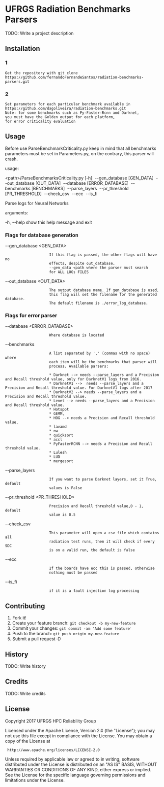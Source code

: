 # UFRGS Radiation Benchmarks Parsers

TODO: Write a project description

## Installation

### 1
    Get the repository with git clone 
    https://github.com/fernandoFernandeSantos/radiation-benchmarks-parsers.git

### 2
    Set parameters for each particular benchmark available in
    https://github.com/dagoliveira/radiation-benchmarks.git
    Note: for some benchmarks such as Py-Faster-Rcnn and Darknet,
    you must have the Golden output for each platform,
    for error criticality evaluation

## Usage

Before use ParseBenchmarkCriticality.py keep in mind that all benchmarks parameters must be set in Parameters.py,
on the contrary, this parser will crash.

usage:

\<path\>/ParseBenchmarksCriticality.py
                                     [-h]
                                     &nbsp;--gen_database  [GEN_DATA]
                                     &nbsp;--out_database [OUT_DATA]
                                     &nbsp;--database [ERROR_DATABASE]
                                     &nbsp;--benchmarks [BENCHMARKS]
                                     &nbsp;--parse_layers
                                     &nbsp;--pr_threshold [PR_THRESHOLD]
                                     &nbsp;--check_csv &nbsp;--ecc &nbsp;--is_fi

Parse logs for Neural Networks

arguments:

  -h, --help            show this help message and exit

### Flags for database generation

  --gen_database <GEN_DATA>

                        If this flag is passed, the other flags will have no
                        effects, despite out_database.
                        --gen_data <path where the parser must search
                        for ALL LOGs FILES

  --out_database <OUT_DATA>

                        The output database name. If gen_database is used,
                        this flag will set the filename for the generated database.
                        The default filename is ./error_log_database.

### Flags for error parser

  --database <ERROR_DATABASE>

                        Where database is located


  --benchmarks <BENCHMARKS>

                        A list separated by ',' (commas with no space) where
                        each item will be the benchmarks that parser will
                        process. Available parsers:

                        * Darknet --> needs --parse_layers and a Precision and Recall threshold value, only for DarknetV1 logs from 2016.
                        * DarknetV1 -->  needs --parse_layers and a Precision and Recall threshold value. For DarknetV1 logs after 2017
                        * DarknetV2 --> needs --parse_layers and a Precision and Recall threshold value.
                        * Lenet --> needs --parse_layers and a Precision and Recall threshold value.
                        * Hotspot
                        * GEMM,
                        * HOG --> needs a Precision and Recall threshold value.
                        * lavamd
                        * nw
                        * quicksort
                        * accl
                        * PyFasterRCNN --> needs a Precision and Recall threshold value.
                        * Lulesh
                        * LUD
                        * mergesort


  --parse_layers

                        If you want to parse Darknet layers, set it True, default
                        values is False

  --pr_threshold <PR_THRESHOLD>

                        Precision and Recall threshold value,0 - 1, default
                        value is 0.5

  --check_csv

                        This parameter will open a csv file which contains all
                        radiation test runs, then it will check if every SDC
                        is on a valid run, the default is false


  --ecc

                        If the boards have ecc this is passed, otherwise
                        nothing must be passed

  --is_fi

                        if it is a fault injection log processing


## Contributing

1. Fork it!
2. Create your feature branch: `git checkout -b my-new-feature`
3. Commit your changes: `git commit -am 'Add some feature'`
4. Push to the branch: `git push origin my-new-feature`
5. Submit a pull request :D

## History

TODO: Write history

## Credits

TODO: Write credits

## License

   Copyright 2017 UFRGS HPC Reliability Group

   Licensed under the Apache License, Version 2.0 (the "License");
   you may not use this file except in compliance with the License.
   You may obtain a copy of the License at

     http://www.apache.org/licenses/LICENSE-2.0

   Unless required by applicable law or agreed to in writing, software
   distributed under the License is distributed on an "AS IS" BASIS,
   WITHOUT WARRANTIES OR CONDITIONS OF ANY KIND, either express or implied.
   See the License for the specific language governing permissions and
   limitations under the License.
